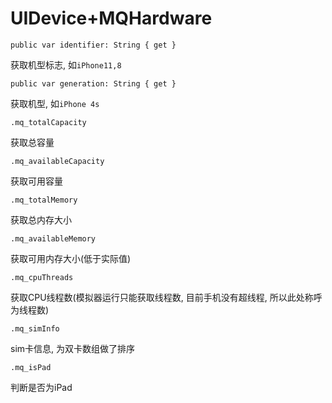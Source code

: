 # UIDevice+MQHardware

```
public var identifier: String { get }
```

获取机型标志, 如`iPhone11,8`

```
public var generation: String { get }
```

获取机型, 如`iPhone 4s`

```
.mq_totalCapacity
```

获取总容量

```
.mq_availableCapacity
```

获取可用容量

```
.mq_totalMemory
```

获取总内存大小

```
.mq_availableMemory
```

获取可用内存大小(低于实际值)

```
.mq_cpuThreads
```

获取CPU线程数(模拟器运行只能获取线程数, 目前手机没有超线程, 所以此处称呼为线程数)

```
.mq_simInfo
```

sim卡信息, 为双卡数组做了排序

```
.mq_isPad
```

判断是否为iPad
